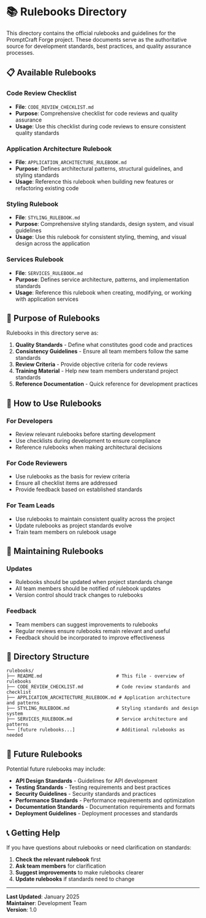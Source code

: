 # 📚 Rulebooks Directory

This directory contains the official rulebooks and guidelines for the PromptCraft Forge project. These documents serve as the authoritative source for development standards, best practices, and quality assurance processes.

## 📋 **Available Rulebooks**

### **Code Review Checklist**
- **File**: `CODE_REVIEW_CHECKLIST.md`
- **Purpose**: Comprehensive checklist for code reviews and quality assurance
- **Usage**: Use this checklist during code reviews to ensure consistent quality standards

### **Application Architecture Rulebook**
- **File**: `APPLICATION_ARCHITECTURE_RULEBOOK.md`
- **Purpose**: Defines architectural patterns, structural guidelines, and styling standards
- **Usage**: Reference this rulebook when building new features or refactoring existing code

### **Styling Rulebook**
- **File**: `STYLING_RULEBOOK.md`
- **Purpose**: Comprehensive styling standards, design system, and visual guidelines
- **Usage**: Use this rulebook for consistent styling, theming, and visual design across the application

### **Services Rulebook**
- **File**: `SERVICES_RULEBOOK.md`
- **Purpose**: Defines service architecture, patterns, and implementation standards
- **Usage**: Reference this rulebook when creating, modifying, or working with application services

## 🎯 **Purpose of Rulebooks**

Rulebooks in this directory serve as:

1. **Quality Standards** - Define what constitutes good code and practices
2. **Consistency Guidelines** - Ensure all team members follow the same standards
3. **Review Criteria** - Provide objective criteria for code reviews
4. **Training Material** - Help new team members understand project standards
5. **Reference Documentation** - Quick reference for development practices

## 📖 **How to Use Rulebooks**

### **For Developers**
- Review relevant rulebooks before starting development
- Use checklists during development to ensure compliance
- Reference rulebooks when making architectural decisions

### **For Code Reviewers**
- Use rulebooks as the basis for review criteria
- Ensure all checklist items are addressed
- Provide feedback based on established standards

### **For Team Leads**
- Use rulebooks to maintain consistent quality across the project
- Update rulebooks as project standards evolve
- Train team members on rulebook usage

## 🔄 **Maintaining Rulebooks**

### **Updates**
- Rulebooks should be updated when project standards change
- All team members should be notified of rulebook updates
- Version control should track changes to rulebooks

### **Feedback**
- Team members can suggest improvements to rulebooks
- Regular reviews ensure rulebooks remain relevant and useful
- Feedback should be incorporated to improve effectiveness

## 📁 **Directory Structure**

```
rulebooks/
├── README.md                           # This file - overview of rulebooks
├── CODE_REVIEW_CHECKLIST.md            # Code review standards and checklist
├── APPLICATION_ARCHITECTURE_RULEBOOK.md # Application architecture and patterns
├── STYLING_RULEBOOK.md                 # Styling standards and design system
├── SERVICES_RULEBOOK.md                # Service architecture and patterns
└── [future rulebooks...]               # Additional rulebooks as needed
```

## 🚀 **Future Rulebooks**

Potential future rulebooks may include:

- **API Design Standards** - Guidelines for API development
- **Testing Standards** - Testing requirements and best practices
- **Security Guidelines** - Security standards and practices
- **Performance Standards** - Performance requirements and optimization
- **Documentation Standards** - Documentation requirements and formats
- **Deployment Guidelines** - Deployment processes and standards

## 📞 **Getting Help**

If you have questions about rulebooks or need clarification on standards:

1. **Check the relevant rulebook** first
2. **Ask team members** for clarification
3. **Suggest improvements** to make rulebooks clearer
4. **Update rulebooks** if standards need to change

---

**Last Updated**: January 2025  
**Maintainer**: Development Team  
**Version**: 1.0
